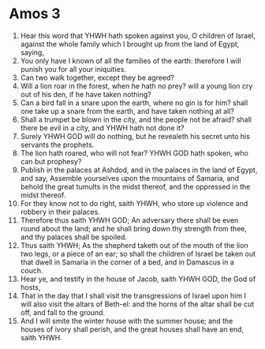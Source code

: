 ﻿# Amos  3
1. Hear this word that YHWH hath spoken against you, O children of Israel, against the whole family which I brought up from the land of Egypt, saying, 
2. You only have I known of all the families of the earth: therefore I will punish you for all your iniquities. 
3. Can two walk together, except they be agreed? 
4. Will a lion roar in the forest, when he hath no prey? will a young lion cry out of his den, if he have taken nothing? 
5. Can a bird fall in a snare upon the earth, where no gin is for him? shall one take up a snare from the earth, and have taken nothing at all? 
6. Shall a trumpet be blown in the city, and the people not be afraid? shall there be evil in a city, and YHWH hath not done it? 
7. Surely YHWH GOD will do nothing, but he revealeth his secret unto his servants the prophets. 
8. The lion hath roared, who will not fear? YHWH GOD hath spoken, who can but prophesy? 
9.  Publish in the palaces at Ashdod, and in the palaces in the land of Egypt, and say, Assemble yourselves upon the mountains of Samaria, and behold the great tumults in the midst thereof, and the oppressed in the midst thereof. 
10. For they know not to do right, saith YHWH, who store up violence and robbery in their palaces. 
11. Therefore thus saith YHWH GOD; An adversary there shall be even round about the land; and he shall bring down thy strength from thee, and thy palaces shall be spoiled. 
12. Thus saith YHWH; As the shepherd taketh out of the mouth of the lion two legs, or a piece of an ear; so shall the children of Israel be taken out that dwell in Samaria in the corner of a bed, and in Damascus in a couch. 
13. Hear ye, and testify in the house of Jacob, saith YHWH GOD, the God of hosts, 
14. That in the day that I shall visit the transgressions of Israel upon him I will also visit the altars of Beth-el: and the horns of the altar shall be cut off, and fall to the ground. 
15. And I will smite the winter house with the summer house; and the houses of ivory shall perish, and the great houses shall have an end, saith YHWH. 

